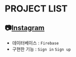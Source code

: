 # PROJECT LIST

## 📷[Instagram](https://github.com/yeeeerim/Android_kotlin_project/tree/main/Instagram)
- 데이터베이스 : `Firebase`
- 구현한 기능 : `Sign in` `Sign up`
